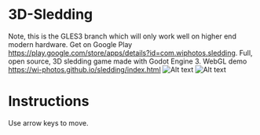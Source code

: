# 3D-Sledding
Note, this is the GLES3 branch which will only work well on higher end modern hardware. Get on Google Play https://play.google.com/store/apps/details?id=com.wiphotos.sledding.
Full, open source, 3D sledding game made with Godot Engine 3.
WebGL demo https://wi-photos.github.io/sledding/index.html
![Alt text](screenshots/screenshot.png?raw=true "Menu")
![Alt text](screenshots/screenshot1.png?raw=true "Gameplay Screenshot")
# Instructions
Use arrow keys to move.
